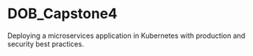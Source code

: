 # DOB_Capstone4
Deploying a microservices application in Kubernetes with production and security best practices.
